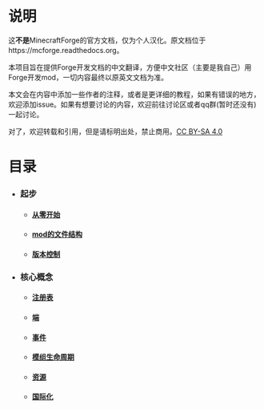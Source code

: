 # 说明
这**不是**MinecraftForge的官方文档，仅为个人汉化。原文档位于https://mcforge.readthedocs.org。

本项目旨在提供Forge开发文档的中文翻译，方便中文社区（主要是我自己）用Forge开发mod，一切内容最终以原英文文档为准。

本文会在内容中添加一些作者的注释，或者是更详细的教程，如果有错误的地方，欢迎添加issue。如果有想要讨论的内容，欢迎前往讨论区或者qq群(暂时还没有)一起讨论。

对了，欢迎转载和引用，但是请标明出处，禁止商用。[CC BY-SA 4.0](/LICENSE)

# 目录

* ### 起步
  * #### [从零开始](/docs/gettingstarted/index.md) 
  * #### [mod的文件结构](/docs/gettingstarted/structuring.md) 
  * #### [版本控制](/docs/gettingstarted/versioning.md) 
* ### 核心概念
  * #### [注册表](/docs/concepts/registries.md)
  * #### [端](/docs/concepts/sides.md)
  * #### [事件](/docs/concepts/events.md)
  * #### [模组生命周期](/docs/concepts/lifecycle.md)
  * #### [资源](/docs/concepts/resources.md)
  * #### [国际化](/docs/concepts/internationalization.md)
